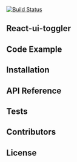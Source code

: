 [![Build Status](https://travis-ci.org/msrikanth508/react-ui-toggler.svg?branch=master)](https://travis-ci.org/msrikanth508/react-ui-toggler)
## React-ui-toggler

## Code Example

## Installation

## API Reference

## Tests

## Contributors

## License

